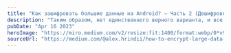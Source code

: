```yaml
---
title: "Как зашифровать большие данные на Android? — Часть 2 (Дешифровка)"
description: "Таким образом, нет единственного верного варианта, и все зависит от ваших требований. Это может быть реализовано на стороне сервера, на вашем локальном клиенте или с использованием ручной дешифрации с использованием библиотек, таких как OpenSSL и др., в зависимости от того, как вы выбираете передавать зашифрованные данные. Прежде всего, ваша сторона должна располагать закрытым ключом для RSA, с помощью которого мы зашифровали данные с использованием вашего ключа AES в предыдущей статье."
pubDate: "Apr 16 2023"
heroImage: "https://miro.medium.com/v2/resize:fit:1400/format:webp/0*v9ssgg19-Yb7cXl5.jpg"
sourceUrl: "https://medium.com/@alex.hrindii/how-to-encrypt-large-data-on-android-part-2-decryption-e57b79820d2b"
---
```

